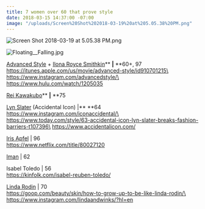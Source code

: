 ```yaml
---
title: 7 women over 60 that prove style
date: 2018-03-15 14:37:00 -07:00
image: "/uploads/Screen%20Shot%202018-03-19%20at%205.05.38%20PM.png"
---
```


![Screen Shot 2018-03-19 at 5.05.38 PM.png](/uploads/Screen%20Shot%202018-03-19%20at%205.05.38%20PM.png)

![Floating__Falling.jpg](/uploads/Floating__Falling.jpg)

[Advanced Style](https://www.instagram.com/advancedstyle/) \+ [Ilona Royce Smithkin](https://www.instagram.com/ilonaroycesmithkin/)** **|** **60\+, 97\
https://itunes.apple.com/us/movie/advanced-style/id910701215\
https://www.instagram.com/advancedstyle/\
https://www.hulu.com/watch/1205035

[Rei Kawakubo](https://www.instagram.com/commedesgarcons/)** **|** **75

[Lyn Slater](https://www.instagram.com/iconaccidental/) (Accidental Icon) |** **64\
https://www.instagram.com/iconaccidental/\
https://www.today.com/style/63-accidental-icon-lyn-slater-breaks-fashion-barriers-t107396\
https://www.accidentalicon.com/

[Iris Apfel](https://www.instagram.com/iris.apfel/) | 96\
https://www.netflix.com/title/80027120

[Iman](https://www.instagram.com/the_real_iman/) | 62

Isabel Toledo | 56\
https://kinfolk.com/isabel-reuben-toledo/

[Linda Rodin](https://www.instagram.com/lindaandwinks/) | 70\
https://goop.com/beauty/skin/how-to-grow-up-to-be-like-linda-rodin/\
https://www.instagram.com/lindaandwinks/?hl=en